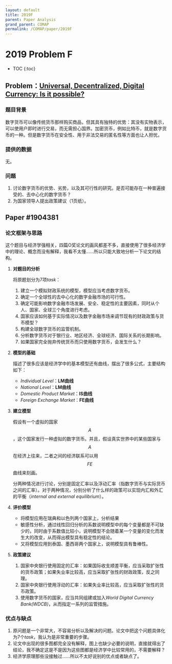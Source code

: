 ```yaml
---
layout: default
title: 2019F
parent: Paper Analysis
grand_parent: COMAP
permalink: /COMAP/paper/2019F
---
```


# 2019 Problem F
* TOC
{:toc}

## Problem：[**Universal, Decentralized, Digital Currency: Is it possible?**](https://www.mathmodels.org/Problems/2019/ICM-F/index.html)

### 题目背景

数字货币可以像传统货币那样购买商品，但其具有独特的优势：其没有实物表示，可以使用户即时进行交易，而无需担心国界。加密货币，例如比特币，就是数字货币的一种。但是数字货币在安全性、用于非法交易的匿名性等方面也让人担忧。

### 提供的数据

无。

### 问题

1. 讨论数字货币的优势、劣势，以及其可行性的研究。是否可能存在一种普遍接受的、去中心化的数字货币？
2. 为国家领导人提出政策建议（1页纸）。

## Paper \#1904381

### 论文框架与思路

这个题目与经济学强相关，四篇O奖论文的画风都差不多，直接使用了很多经济学中的理论、概念而没有解释，我看不太懂……所以只能大致地分析一下论文的结构。

1. **对题目的分析**

   将原题划分为7项*task*：

   1. 建立一个模拟财政系统的模型，模型应当考虑数字货币。
   2. 确定一个全球性的去中心化的数字金融市场的可行性。
   3. 确定可能影响数字金融市场发展、安全、稳定性的主要因素，同时从个人、国家、全球三个角度进行考虑。
   4. 国家应该如何基于实际情况以及数字金融市场来调节现有的财政政策与货币模型？
   5. 构建全球数字货币的监管机制。
   6. 分析数字货币对于银行业、地区经济、全球经济、国际关系的长期影响。
   7. 如果国家完全抛弃传统货币而只使用数字货币，会发生什么？

2. **模型的基础**

   描述了很多应该是经济学中的基本模型还有曲线，摆出了很多公式，主要结构如下：

   * *Individual Level*：**LM曲线**
   * *National Level*：**LM曲线**
   * *Domestic Product Market*：**IS曲线**
   * *Foreign Exchange Market*：**FE曲线**

3. **建立模型**

   假设有一个虚拟的国家$$A$$，这个国家发行一种虚拟的数字货币。并且，假设真实世界中的某些国家与$$A$$在经济上往来，二者之间的经济联系可以用$$FE$$曲线来刻画。

   分两种情况进行讨论，分别是固定汇率以及浮动汇率（指数字货币与实际货币之间的汇率）。对于两种情况，分别分析了什么样的政策可以实现内汇和外汇的平衡（*internal and external equilibrium*）。

4. **评价模型**

   * 将模型应用在瑞典和以色列两个国家上，分析结果
   * 敏感性分析，通过线性回归分析的系数说明模型中的每个变量都是不可缺少的，同时由于系数值比较小，说明模型不会随着某一个变量的变化而发生大的改变，从而得出模型具有稳定性的结论。
   * 又将模型应用到泰国、墨西哥两个国家上，说明模型具有鲁棒性。

5. **政策建议**

   1. 国家中央银行使用固定的汇率：如果国际收支顺差平衡，应当采取扩张性的货币政策；如果失业率比较高，应当采取扩张性的财政政策，反之同理。
   2. 国家中央银行使用浮动的汇率：如果失业率比较高，应当采取扩张性的货币政策。
   3. 使用数字货币的国家，应当共同组建或加入*World Digital Currency Bank(WDCB)*，从而指定一系列的监管措施。

### 优点与缺点

1. 原问题是一个非常大，不容易分析以及解决的问题。论文中把这个问题具体化为7个*task*，我认为是非常重要的步骤。
2. 论文中出现的很多图都完全没有解释，图上也缺少必要的说明，直接就得出了结论，我不确定这是不是因为这些图都是经济学中比较常用的，不需要解释？
3. 经济学原理那些没接触过……所以不太好说别的优点或者缺点了。